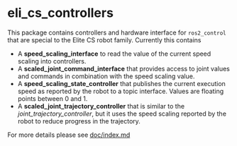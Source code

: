 # eli_cs_controllers

This package contains controllers and hardware interface for `ros2_control` that are special to the Elite CS robot family. Currently this contains

  * A **speed_scaling_interface** to read the value of the current speed scaling into controllers.
  * A **scaled_joint_command_interface** that provides access to joint values and commands in combination with the speed scaling value.
  * A **speed_scaling_state_controller** that publishes the current execution speed as reported by the robot to a topic interface. Values are floating points between 0 and 1.
  * A **scaled_joint_trajectory_controller** that is similar to the *joint_trajectory_controller*, but it uses the speed scaling reported by the robot to reduce progress in the trajectory.

For more details please see [doc/index.md](doc/index.md)